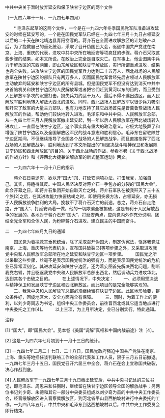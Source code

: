 中共中央关于暂时放弃延安和保卫陕甘宁边区的两个文件

（一九四六年十一月、一九四七年四月）


　　* 毛泽东起草的这两个文件，一个是在一九四六年冬季国民党军队准备进攻延安的时候在延安写的，一个是在国民党军队已经在一九四七年三月十九日占领延安以后的二十天在陕北靖边县青阳岔写的。蒋介石在全面进攻解放区的计划破产以后，为了挽救自己的垂死统治，采取了召开伪国民大会，驱逐中国共产党驻在南京、上海、重庆的代表，进攻中共中央所在地延安等项疯狂的步骤。蒋介石采取这些步骤的结果，如本文所说，在政治上完全是自取灭亡。在军事上，他企图集中兵力于解放区的东西两翼，即山东解放区和陕甘宁解放区，实行所谓重点进攻，结果也完全失败。进攻陕甘宁边区的国民党军兵力达到二十五万人，西北战场的人民解放军在陕甘宁边区的部队只有两万多人，因而国民党军曾经先后占领过人民解放军主动放弃的延安和陕甘宁边区的所有县城。但是国民党军不但没有达到消灭中共中央首脑机关和陕甘宁边区的人民解放军或者把它们赶到黄河以东的目的，而且受到人民解放军多次的沉重打击，损失兵力约达十万人，最后不得不逃出边区，而人民解放军胜利地转入解放大西北的进攻。同时，西北战场人民解放军以很少兵力吸引和歼灭了敌军的大量主力部队，也有力地支持了其它战场首先是晋冀鲁豫战场人民解放军的作战，帮助他们较快地转入进攻。毛泽东和中共中央、人民解放军总部，从一九四七年三月人民解放军撤出延安起，到一年以后人民解放军在西北战场转入进攻止，一直留在陕甘宁边区，这个事实具有重大的政治意义。它极大地鼓舞了和增强了陕甘宁边区以及全国解放区军民的战斗意志和胜利信心。毛泽东在留驻陕甘宁边区期间，不但继续指导了全国各个战场的人民解放战争，而且直接指挥了西北战场的人民解放战争，胜利地达到了本文所提出的“用坚决战斗精神保卫和发展陕甘宁边区和西北解放区”的目的。关于西北战场的作战，参看本卷《关于西北战场的作战方针》和《评西北大捷兼论解放军的新式整军运动》两文。


一　一九四六年十一月十八日的指示

　　蒋介石日暮途穷，欲以开“国大”[1]、打延安两项办法，打击我党，加强自己。其实，将适得其反。中国人民坚决反对蒋介石一手包办的分裂的“国民大会”，此会开幕之日，即蒋介石集团开始自取灭亡之时。蒋介石军队在被我歼灭了三十五个旅[2]之后，在其进攻能力快要枯竭之时，即使用突袭方法，占领延安，亦无损于人民解放战争胜利的大局，挽救不了蒋介石灭亡的前途。总之，蒋介石自走绝路，开“国大”、打延安两着一做，他的一切欺骗全被揭破，这是有利于人民解放战争的发展的。各地对于蒋介石开“国大”、打延安两点，应向党内外作充分说明，团结全党全军和全体人民，为粉碎蒋介石进攻、建立民主的中国而奋斗。

二　一九四七年四月九日的通知

　　国民党为着挽救其垂死统治，除了采取召开伪国大，制定伪宪法，驱逐我党驻南京、上海、重庆等地代表机关，宣布国共破裂[3]等项步骤之外，又采取进攻我党中央和人民解放军总部所在地之延安和陕甘宁边区一项步骤。
　　国民党之所以采取这些步骤，丝毫不是表示国民党统治的强有力，而是表示国民党统治的危机业已异常深刻化。其进攻延安和陕甘宁边区，还为着妄图首先解决西北问题，割断我党右臂，并且驱逐我党中央和人民解放军总部出西北，然后调动兵力进攻华北，达到其各个击破之目的。
　　在上述情况下，中央决定：
　　一、必须用坚决战斗精神保卫和发展陕甘宁边区和西北解放区，而此项目的是完全能够实现的。
　　二、我党中央和人民解放军总部必须继续留在陕甘宁边区。此区地形险要，群众条件好，回旋地区大，安全方面完全有保障。
　　三、同时，为着工作上的便利，以刘少奇同志为书记，组织中央工作委员会，前往晋西北或其它适当地点进行中央委托之工作[4]。
　　以上三项，为上月所决定，业已分别实行。特此通知。


注释

[1] “国大”，即“国民大会”。见本卷《美国“调解”真相和中国内战前途》注〔4〕。

[2] 这是一九四六年七月初到十一月十三日的统计。

[3] 一九四七年二月二十七日、二十八日，国民党政府强迫中国共产党驻在南京、上海、重庆等地担任谈判联络工作的全部代表和工作人员，限于三月五日前撤退。一九四七年三月十五日，国民党召开六届三中全会，蒋介石在会上宣称国共破裂，决心作战到底。

[4] 人民解放军于一九四七年三月十九日撤出延安后，中共中央书记处的三位书记，即毛泽东、周恩来和任弼时，继续留在陕甘宁边区领导全国的解放战争；另两位书记刘少奇、朱德和其它一部分中央委员组成以刘少奇为首的中共中央工作委员会，经晋绥解放区进入晋察冀解放区，到河北省平山县西柏坡村进行中央委托的工作。一九四八年五月，中共中央和毛泽东到达西柏坡村以后，中共中央工作委员会即行结束。
